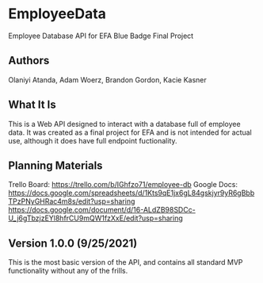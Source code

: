 # EmployeeData
Employee Database API for EFA Blue Badge Final Project

## Authors
Olaniyi Atanda, Adam Woerz, Brandon Gordon, Kacie Kasner

## What It Is
This is a Web API designed to interact with a database full of employee data.  It was created as a final project for EFA and is not intended for actual use, although it does have full endpoint fuctionality.

## Planning Materials
Trello Board: https://trello.com/b/IGhfzo71/employee-db
Google Docs: https://docs.google.com/spreadsheets/d/1Kts9qE1jx6gL84gskjyr9yR6gBbbTPzPNyGHRac4m8s/edit?usp=sharing
https://docs.google.com/document/d/16-ALdZB98SDCc-U_j6gTbzjzEYl8hfrCU9mQW1fzXxE/edit?usp=sharing

## Version 1.0.0 (9/25/2021)
This is the most basic version of the API, and contains all standard MVP functionality without any of the frills.

